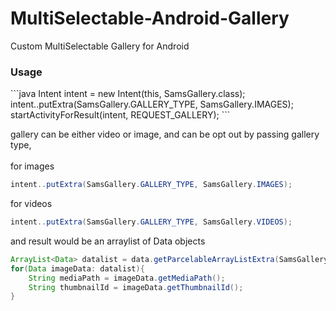 MultiSelectable-Android-Gallery
===============================

Custom MultiSelectable Gallery for Android

<h3>Usage</h3>
```java
Intent intent = new Intent(this, SamsGallery.class);
intent..putExtra(SamsGallery.GALLERY_TYPE, SamsGallery.IMAGES);
startActivityForResult(intent, REQUEST_GALLERY);
```

gallery can be either video or image, and can be opt out by passing gallery type,<br><br>
for images
```java
intent..putExtra(SamsGallery.GALLERY_TYPE, SamsGallery.IMAGES);
```
for videos
```java
intent..putExtra(SamsGallery.GALLERY_TYPE, SamsGallery.VIDEOS);
```

and result would be an arraylist of Data objects
```java
ArrayList<Data> datalist = data.getParcelableArrayListExtra(SamsGallery.RESULT);
for(Data imageData: datalist){
	String mediaPath = imageData.getMediaPath();
	String thumbnailId = imageData.getThumbnailId();
}
```
